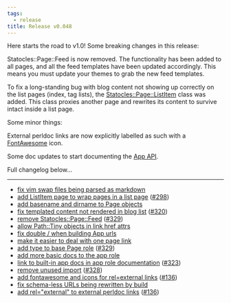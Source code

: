 ```yaml
---
tags:
  - release
title: Release v0.048
---
```


Here starts the road to v1.0! Some breaking changes in this release:

Statocles::Page::Feed is now removed. The functionality has been added to all
pages, and all the feed templates have been updated accordingly. This means you
must update your themes to grab the new feed templates.

To fix a long-standing bug with blog content not showing up correctly on the
list pages (index, tag lists), the
[Statocles::Page::ListItem](/pod/Statocles/Page/ListItem) class was added.
This class proxies another page and rewrites its content to survive intact
inside a list page.

Some minor things:

External perldoc links are now explicitly labelled as such with a
[FontAwesome](http://fontawesome.io) icon.

Some doc updates to start documenting the [App API](/pod/Statocles/App).

Full changelog below...

---

* [fix vim swap files being parsed as markdown](https://github.com/preaction/Statocles/commit/d87a00868efb382b1400f04edf6adc8c7dd019c7)
* [add ListItem page to wrap pages in a list page](https://github.com/preaction/Statocles/commit/eaa26fabcbe82845ca9246d51b92c5dc21772b60) ([#298](https://github.com/preaction/Statocles/issues/298))
* [add basename and dirname to Page objects](https://github.com/preaction/Statocles/commit/97c17e53049acdd095a4654111b09b0c875891d5)
* [fix templated content not rendered in blog list](https://github.com/preaction/Statocles/commit/4916a9cae26f488e81ac16a81576b7c5b3f4e703) ([#320](https://github.com/preaction/Statocles/issues/320))
* [remove Statocles::Page::Feed](https://github.com/preaction/Statocles/commit/014ec402ce8c2698e9aa81f846f5f75a96ae8275) ([#329](https://github.com/preaction/Statocles/issues/329))
* [allow Path::Tiny objects in link href attrs](https://github.com/preaction/Statocles/commit/eb1750d2d795d4ec4aa11de294860bac1fa9deb9)
* [fix double / when building App urls](https://github.com/preaction/Statocles/commit/b656a42d764c3ae57f25a248c3a941f5d7ca95c5)
* [make it easier to deal with one page link](https://github.com/preaction/Statocles/commit/285ca9fd02dd242a26e3a5ed0c8d37277c7b33c5)
* [add type to base Page role](https://github.com/preaction/Statocles/commit/f2512e2465c8702a68765463c144fb2b9c82bb39) ([#329](https://github.com/preaction/Statocles/issues/329))
* [add more basic docs to the app role](https://github.com/preaction/Statocles/commit/9e162173d173beb2daa9e5973f7b80da0cb79ee9)
* [link to built-in app docs in app role documentation](https://github.com/preaction/Statocles/commit/7d9c9df4ef067694aff4fd239e54c0da19264e23) ([#323](https://github.com/preaction/Statocles/issues/323))
* [remove unused import](https://github.com/preaction/Statocles/commit/c2acd231cba1d07a56dd7be42ae4ed39e4991f62) ([#328](https://github.com/preaction/Statocles/issues/328))
* [add fontawesome and icons for rel=external links](https://github.com/preaction/Statocles/commit/26d925ca40aa28e356a29cd3cc57d06e6a1d0e6d) ([#136](https://github.com/preaction/Statocles/issues/136))
* [fix schema-less URLs being rewritten by build](https://github.com/preaction/Statocles/commit/6f77015793a0bbb87b3f99fbb235a4f026039809)
* [add rel="external" to external perldoc links](https://github.com/preaction/Statocles/commit/769bc234a6b3dde1bf2e6abd1bbcd8ced6beddef) ([#136](https://github.com/preaction/Statocles/issues/136))
